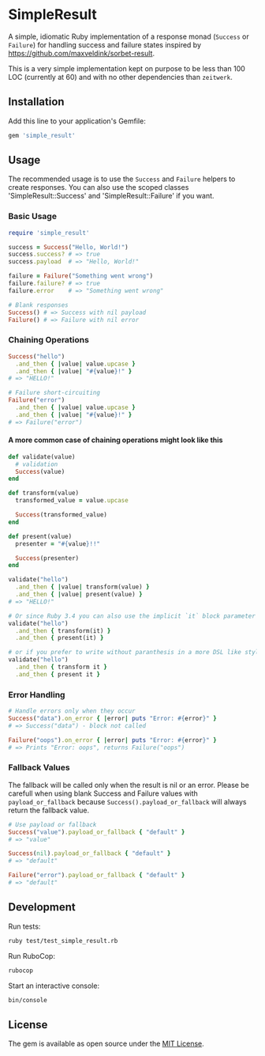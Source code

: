 # SimpleResult

A simple, idiomatic Ruby implementation of a response monad (`Success` or `Failure`) for handling success and failure states inspired by https://github.com/maxveldink/sorbet-result.

This is a very simple implementation kept on purpose to be less than 100 LOC (currently at 60) and with no other dependencies than `zeitwerk`.

## Installation

Add this line to your application's Gemfile:

```ruby
gem 'simple_result'
```

## Usage

The recommended usage is to use the `Success` and `Failure` helpers to create responses. You can also use the scoped classes 'SimpleResult::Success' and 'SimpleResult::Failure' if you want.

### Basic Usage

```ruby
require 'simple_result'

success = Success("Hello, World!")
success.success? # => true
success.payload  # => "Hello, World!"

failure = Failure("Something went wrong")
failure.failure? # => true
failure.error    # => "Something went wrong"

# Blank responses
Success() # => Success with nil payload
Failure() # => Failure with nil error
```

### Chaining Operations

```ruby
Success("hello")
  .and_then { |value| value.upcase }
  .and_then { |value| "#{value}!" }
# => "HELLO!"

# Failure short-circuiting
Failure("error")
  .and_then { |value| value.upcase }
  .and_then { |value| "#{value}!" }
# => Failure("error")
```

#### A more common case of chaining operations might look like this

```ruby
def validate(value)
  # validation
  Success(value)
end

def transform(value)
  transformed_value = value.upcase

  Success(transformed_value)
end

def present(value)
  presenter = "#{value}!!"

  Success(presenter)
end

validate("hello")
  .and_then { |value| transform(value) }
  .and_then { |value| present(value) }
# => "HELLO!"

# Or since Ruby 3.4 you can also use the implicit `it` block parameter
validate("hello")
  .and_then { transform(it) }
  .and_then { present(it) }

# or if you prefer to write without paranthesis in a more DSL like style:
validate("hello")
  .and_then { transform it }
  .and_then { present it }
```

### Error Handling

```ruby
# Handle errors only when they occur
Success("data").on_error { |error| puts "Error: #{error}" }
# => Success("data") - block not called

Failure("oops").on_error { |error| puts "Error: #{error}" }
# => Prints "Error: oops", returns Failure("oops")
```

### Fallback Values

The fallback will be called only when the result is nil or an error.
Please be carefull when using blank Success and Failure values with `payload_or_fallback` because `Success().payload_or_fallback` will always return the fallback value.

```ruby
# Use payload or fallback
Success("value").payload_or_fallback { "default" }
# => "value"

Success(nil).payload_or_fallback { "default" }
# => "default"

Failure("error").payload_or_fallback { "default" }
# => "default"
```

## Development

Run tests:

```bash
ruby test/test_simple_result.rb
```

Run RuboCop:

```bash
rubocop
```

Start an interactive console:

```bash
bin/console
```

## License

The gem is available as open source under the [MIT License](https://opensource.org/licenses/MIT).
